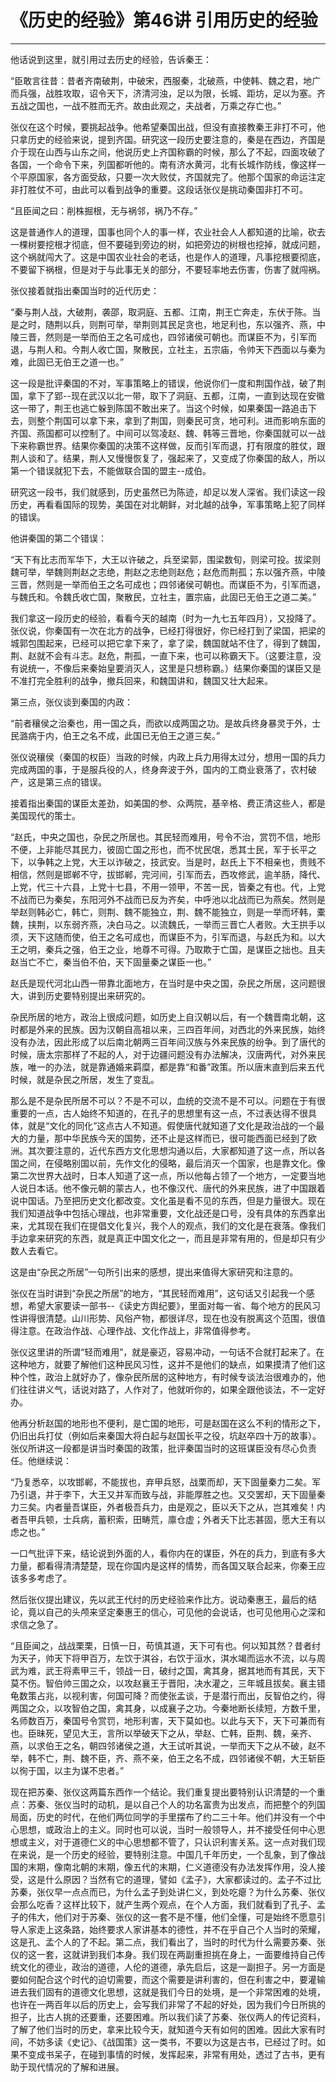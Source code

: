 # 《历史的经验》第46讲 引用历史的经验

------

他话说到这里，就引用过去历史的经验，告诉秦王：

“臣敢言往昔：昔者齐南破荆，中破宋，西服秦，北破燕，中使韩、魏之君，地广而兵强，战胜攻取，诏令天下，济清河浊，足以为限，长城、距坊，足以为塞。齐五战之国也，一战不胜而无齐。故由此观之，夫战者，万乘之存亡也。”

张仪在这个时候，要挑起战争。他希望秦国出战，但没有直接教秦王非打不可，他只拿历史的经验来说，提到齐国。研究这一段历史要注意的，秦是在西边，齐国是介于现在山西与山东之间，他说历史上齐国称霸的时候，那么了不起，四面攻破了各国，一个命令下来，列国都听他的。南有济水黄河，北有长城作防线，像这样一个平原国家，各方面受敌，只要一次大败仗，齐国就完了。他那个国家的命运注定非打胜仗不可，由此可以看到战争的重要。这段话张仪是挑动秦国非打不可。

“且臣闻之曰：削株掘根，无与祸邻，祸乃不存。”

这是普通作人的道理，国事也同个人的事一样，农业社会人人都知道的比喻，砍去一棵树要挖根才彻底，但不要碰到旁边的树，如把旁边的树根也挖掉，就成问题，这个祸就闯大了。这是中国农业社会的老话，也是作人的道理，凡事挖根要彻底，不要留下祸根，但是对于与此事无关的部分，不要轻率地去伤害，伤害了就闯祸。

张仪接着就指出秦国当时的近代历史：

“秦与荆人战，大破荆，袭邵，取洞庭、五都、江南，荆王亡奔走，东伏于陈。当是之时，随荆以兵，则荆可举，举荆则其民足贪也，地足利也，东以强齐、燕，中陵三晋，然则是一举而伯王之名可成也，四邻诸侯可朝也。而谋臣不为，引军而退，与荆人和。今荆人收亡国，聚散民，立社主，五宗庙，令帅天下西面以与秦为难，此固已无伯王之道一也。”

这一段是批评秦国的不对，军事策略上的错误，他说你们一度和荆国作战，破了荆国，拿下了郢--现在武汉以北一带，取下了洞庭、五都，江南，一直到达现在安徽这一带了，荆王也逃亡躲到陈国不敢出来了。当这个时候，如果秦国一路追击下去，则整个荆国可以拿下来，拿到了荆国，则秦民可贪，地可利。进而影响东面的齐国、燕国都可以控制了。中间可以驾凌赵、魏、韩等三晋地，你秦国就可以一战下来称霸世界。结果你秦国的决策不这样做，反而引军而退，打有限度的胜仗，跟荆人谈和了。结果，荆人又慢慢恢复了，强起来了，又变成了你秦国的敌人，所以第一个错误就犯下去，不能做联合国的盟主--成伯。

研究这一段书，我们就感到，历史虽然已为陈迹，却足以发人深省。我们读这一段历史，再看看国际的现势，美国在对北朝鲜，对北越的战争，军事策略上犯了同样的错误。

他讲秦国的第二个错误：

“天下有比志而军华下，大王以许破之，兵至梁郭，围梁数旬，则梁可投。拔梁则魏可举，举魏则荆赵之志绝，荆赵之志绝则赵危；赵危而荆孤；东以强齐燕，中陵三晋，然则是一举而伯王之名可成也；四邻诸侯可朝也。而谋臣不为，引军而退，与魏氏和。令魏氏收亡国，聚散民，立社主，置宗庙，此固已无伯王之道二美。”

我们拿这一段历史的经验，看看今天的越南（时为一九七五年四月），又投降了。张仪说，你秦国有一次在北方的战争，已经打得很好，你已经打到了梁国，把梁的城郭包围起来，已经可以把它拿下来了，拿了梁，魏国就站不住了，得到了魏国，荆、赵就不会有斗志。赵危，荆孤，一直下来，也可以称霸天下。（这要注意，没有说统一，不像后来秦始皇要消灭人，这里是只想称霸。）结果你秦国的谋臣又是不准打完全胜利的战争，撤兵回来，和魏国讲和，魏国又壮大起来。

第三点，张仪谈到秦国的内政：

“前者穰侯之治秦也，用一国之兵，而欲以成两国之功。是故兵终身暴灵于外，士民潞病于内，伯王之名不成，此国已无伯王之道三矣。”

张仪说穰侯（秦国的权臣）当政的时候，内政上兵力用得太过分，想用一国的兵力完成两国的事，于是服兵役的人，终身奔波于外，国内的工商业衰落了，农村破产，这是第三点的错误。

接着指出秦国的谋臣太差劲，如美国的参、众两院，基辛格、费正清这些人，都是美国现代的策士。

“赵氏，中央之国也，杂民之所居也。其民轻而难用，号令不治，赏罚不信，地形不便，上非能尽其民力，彼固亡国之形也，而不忧民氓，悉其士民，军于长平之下，以争韩之上党，大王以诈破之，技武安。当是时，赵氏上下不相亲也，贵贱不相信，然则是邯郸不守，拔邯郸，完河间，引军而去，西攻修武，逾羊肠，降代、上党，代三十六县，上党十七县，不用一领甲，不苦一民，皆秦之有也。代，上党不战而已为秦矣，东阳河外不战而已反为齐矣，中呼池以北战而已为燕矣。然则是举赵则韩必亡，韩亡，则荆、魏不能独立，荆、魏不能独立，则是一举而坏韩，橐魏，挟荆，以东弱齐燕，决白马之。以流魏氏，一举而三晋亡人者败。大王拱手以须，天下这随而使，伯王之名可成也，而谋臣不为，引军而退，与赵氏为和。以大王之明，秦兵之强，伯王之业，地尊不可得。乃取欺于亡国，是谋臣之拙也。且夫赵当亡不亡，秦当伯不伯，天下固量秦之谋臣一也。”

赵氏是现代河北山西一带靠北面地方，在当时是中央之国，杂民之所居，这问题很大，讲到历史要特别提出来研究的。

杂民所居的地方，政治上很成问题，如历史上自汉朝以后，有一个魏晋南北朝，这时都是外来的民族。因为汉朝自高祖以来，三四百年间，对西北的外来民族，始终没有办法，因此形成了以后南北朝两三百年间汉族与外来民族的纷争。到了唐代的时候，唐太宗那样了不起的人，对于边疆问题没有办法解决，汉唐两代，对外来民族，唯一的办法，就是靠通婚来羁糜，都是靠“和番”政策。所以唐末直到后来五代时候，就是杂民之所居，发生了变乱。

那么是不是杂民所居不可以？不是不可以，血统的交流不是不可以。问题在于有很重要的一点，古人始终不知道的，在孔子的思想里有这一点，不过表达得不很具体，就是“文化的同化”这点古人不知道。假使唐代就知道了文化是政治战的一个最大的力量，那中华民族今天的国势，还不止是这样而已，很可能西面已经到了欧洲。其次要注意的，近代东西方文化思想沟通以后，大家都知道了这一点，所以各国之间，在侵略别国以前，先作文化的侵略，最后消灭一个国家，也是靠文化。像第二次世界大战时，日本人知道了这一点，所以他每占领了一个地方，一定要当地人说日本话。他不像元朝的蒙古人，也不像汉代、唐代的外来民族，进了中国跟着说中国话。乃至把历史文化都改变。文化虽是看不见的东西，但是力量很大。现在我们知道战争中包括心理战，也非常重要，文化战还是口号，没有具体的东西拿出来，尤其现在我们在提倡文化复兴，我个人的观点，我们的文化是在衰落。像我们手边拿来研究的东西，就是真正中国文化之一，而且是非常有用的，但是却只有少数人去看它。

这是由“杂民之所居”一句所引出来的感想，提出来值得大家研究和注意的。

张仪在当时讲到“杂民之所居”的地方，“其民轻而难用”，这句话又引起我一个感想，希望大家要读一部书--《读史方舆纪要》，里面对每一省、每个地方的民风习性讲得很清楚。山川形势、风俗产物，都很详尽，现在也没有脱离这个范围，很值得注意。在政治作战、心理作战、文化作战上，非常值得参考。

张仪这里讲的所谓“轻而难用”，就是豪迈，容易冲动，一句话不合就打起来了。在这种地方，就要了解他们这种民风习性，这并不是他们的缺点，如果摸清了他们这种个性，政治上就好办了，像杂民所居的这种地方，有时候专谈法治很难办的，他们往往讲义气，话说对路了，人作对了，他就听你的，如果全跟他谈法，不一定好办。

他再分析赵国的地形也不便利，是亡国的地形，可是赵国在这么不利的情形之下，仍旧出兵打仗（例如后来秦国大将白起与赵国长平之役，坑赵卒四十万的故事）。张仪所讲这一段都是讲当时秦国的政策，批评秦国当时的这班谋臣没有尽心负责任。他继续说：

“乃复悉卒，以攻邯郸，不能拔也，弃甲兵怒，战栗而却，天下固量秦力二矣。军乃引退，并于李下，大王又并军而致与战，非能厚胜之也。又交罢却，天下固量秦力三矣。内者量吾谋臣，外者极吾兵力，由是观之，臣以夭下之从，岂其难矣！内者吾甲兵顿，士兵病，蓄积索，田畴荒，廪仓虚；外者夭下比志甚固，愿大王有以虑之也。”

一口气批评下来，结论说到外面的人，看你内在的谋臣，外在的兵力，到底有多大力量，都看得清清楚楚，现在你国内是这样的情势，而各国又联合起来，你秦王应该多多考虑了。

然后张仪提出建议，先以武王代纣的历史经验来作比方。说动秦惠王，最后的结论，竟以自己的头颅来坚定秦惠王的信心，可见他的会说话，也可见他用心之深和求信之急了。

“且臣闻之，战战栗栗，日慎一日，苟慎其道，天下可有也。何以知其然？昔者纣为天子，帅天下将甲百万，左饮于淇谷，右饮于洹水，淇水竭而运水不流，以与周武为难，武王将素甲三千，领战一日，破纣之国，禽其身，据其地而有其民，天下莫不伤。智伯帅三国之众，以攻赵襄王于晋阳，决水灌之，三年城且拔矣。襄主错龟数策占兆，以视利害，何国可降？而使张孟谈，于是潜行而出，反智伯之约，得两国之众，以攻智伯之国，禽其身，以成襄子之功。今秦地断长续短，方数千里，名师数百万，秦国号令赏罚，地形利害，天下莫如也。以此与天下，天下可兼而有也。臣昧死，望见大王，言所以举破天下之从，举赵、亡韩，臣荆、魏，亲齐、燕，以求伯王之名，朝四邻诸侯之道，大王试听其说，一举而天下之从不破，赵不举，韩不亡，荆、魏不臣，齐、燕不亲，伯王之名不成，四邻诸侯不朝，大王斩臣以徇于国，以主为谋不忠者。”

现在把苏秦、张仪这两篇东西作一个结论。我们重复提出要特别认识清楚的一个重点：苏秦、张仪当时的动机，是以自己个人的功名富贵为出发点，而把整个的列国局面，历史的时代，在他们两位同学的手里摆布了约二三十年。他们并没有一个中心思想，或政治上的主义。同时也可以说，当时一般领导人，并不接受任何中心思想或主义，对于道德仁义的中心思想都不管了，只认识利害关系。这一点对我们现在来说，是一个历史的经验，要特别注意。中国几千年历史，一个乱象，到了像战国的末期，像南北朝的末期，像五代的末期，仁义道德没有办法发挥作用，没人接受，这是什么原因？当然有它的道理，譬如《孟子》，大家都读过的。孟子不过比苏秦，张仪早一点点而已，为什么孟子到处讲仁义，到处吃瘪？为什么苏秦、张仪会那么吃香？这样比较下，就产生两个观点，在个人方面，我们就看到了孔子、孟子的伟大，他们对于苏秦、张仪的这一套不是不懂，他们全懂，可是始终不愿意引导人家走上这条路，始终要求人家讲基本的德性，并不在乎自己个人当时的荣耀，这是孔、孟个人的了不起。第二点，我们看出了，当时的时代为什么需要苏秦、张仪的这一套，这就讲到我们本身。我们现在两副重担挑在身上，一面要维持自己传统文化的德业，政治的道德，人伦的道德，承先启后，这是一副担子。另一方面是要如何配合这个时代的迫切需要，而这个需要是讲利害的，但在利害之中，要灌输进去我们固有的道德文化思想，这就是我们今日的处境，是一个非常困难的处境，也许在一两百年以后的历史上，会写我们非常了不起的好处，因为我们今日所挑的担子，比古人挑的还要重，还要困难。所以我们读了苏秦、张仪两人的传记资料，了解了他们当时的历史，拿来比较今天，就知道今天有如何的困难。因此大家有时间，不妨多读《史记》、《战国策》这一类书，不要以为这是古书，已经过了时。如果不变成书呆子，在碰到事情的时候，发挥起来，非常有用处，透过了古书，更有助于现代情况的了解和进展。